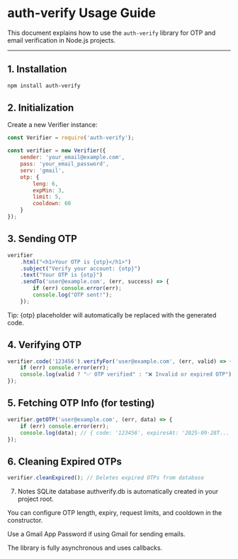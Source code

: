 # auth-verify Usage Guide

This document explains how to use the `auth-verify` library for OTP and email verification in Node.js projects.

---

## 1. Installation

```bash
npm install auth-verify
```
## 2. Initialization
Create a new Verifier instance:

```js
const Verifier = require('auth-verify');

const verifier = new Verifier({
    sender: 'your_email@example.com',
    pass: 'your_email_password',
    serv: 'gmail',
    otp: {
        leng: 6,
        expMin: 3,
        limit: 5,
        cooldown: 60
    }
});
```
## 3. Sending OTP
```js
verifier
    .html("<h1>Your OTP is {otp}</h1>")
    .subject("Verify your account: {otp}")
    .text("Your OTP is {otp}")
    .sendTo('user@example.com', (err, success) => {
        if (err) console.error(err);
        console.log("OTP sent!");
    });
```
Tip: {otp} placeholder will automatically be replaced with the generated code.

## 4. Verifying OTP
```js
verifier.code('123456').verifyFor('user@example.com', (err, valid) => {
    if (err) console.error(err);
    console.log(valid ? "✅ OTP verified" : "❌ Invalid or expired OTP");
});
```
## 5. Fetching OTP Info (for testing)
```js
verifier.getOTP('user@example.com', (err, data) => {
    if (err) console.error(err);
    console.log(data); // { code: '123456', expiresAt: '2025-09-28T...' }
});
```
## 6. Cleaning Expired OTPs
```js
verifier.cleanExpired(); // Deletes expired OTPs from database
```
7. Notes
SQLite database authverify.db is automatically created in your project root.

You can configure OTP length, expiry, request limits, and cooldown in the constructor.

Use a Gmail App Password if using Gmail for sending emails.

The library is fully asynchronous and uses callbacks.
